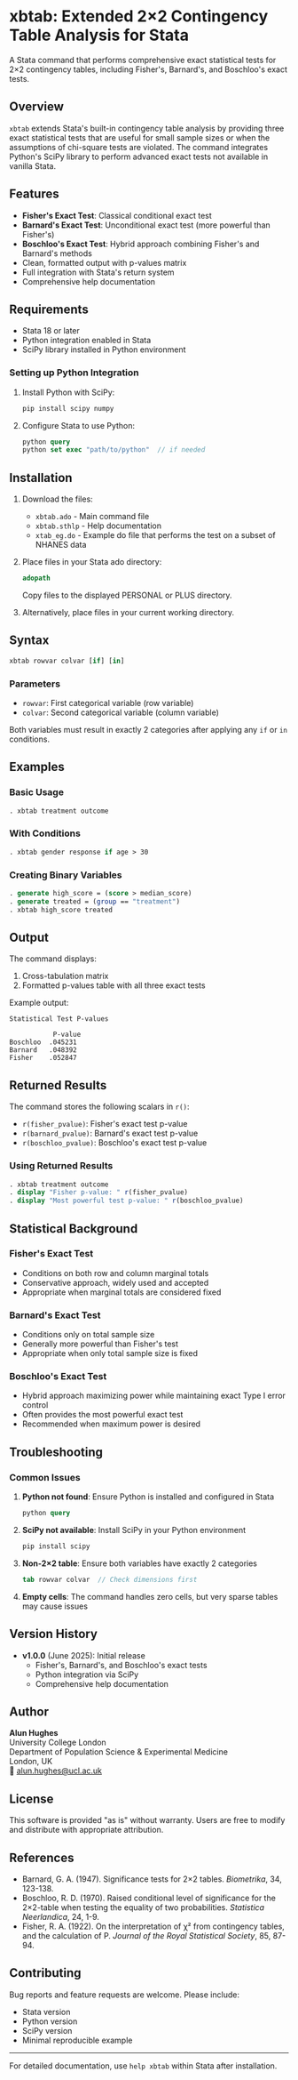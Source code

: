 # xbtab: Extended 2×2 Contingency Table Analysis for Stata

A Stata command that performs comprehensive exact statistical tests for 2×2 contingency tables, including Fisher's, Barnard's, and Boschloo's exact tests.

## Overview

`xbtab` extends Stata's built-in contingency table analysis by providing three exact statistical tests that are useful for small sample sizes or when the assumptions of chi-square tests are violated. The command integrates Python's SciPy library to perform advanced exact tests not available in vanilla Stata.

## Features

- **Fisher's Exact Test**: Classical conditional exact test
- **Barnard's Exact Test**: Unconditional exact test (more powerful than Fisher's)
- **Boschloo's Exact Test**: Hybrid approach combining Fisher's and Barnard's methods
- Clean, formatted output with p-values matrix
- Full integration with Stata's return system
- Comprehensive help documentation

## Requirements

- Stata 18 or later
- Python integration enabled in Stata
- SciPy library installed in Python environment

### Setting up Python Integration

1. Install Python with SciPy:
   ```bash
   pip install scipy numpy
   ```

2. Configure Stata to use Python:
   ```stata
   python query
   python set exec "path/to/python"  // if needed
   ```

## Installation

1. Download the files:
   - `xbtab.ado` - Main command file
   - `xbtab.sthlp` - Help documentation
   - `xtab_eg.do` - Example do file that performs the test on a subset of NHANES data

2. Place files in your Stata ado directory:
   ```stata
   adopath
   ```
   Copy files to the displayed PERSONAL or PLUS directory.

3. Alternatively, place files in your current working directory.

## Syntax

```stata
xbtab rowvar colvar [if] [in]
```

### Parameters
- `rowvar`: First categorical variable (row variable)
- `colvar`: Second categorical variable (column variable)

Both variables must result in exactly 2 categories after applying any `if` or `in` conditions.

## Examples

### Basic Usage
```stata
. xbtab treatment outcome
```

### With Conditions
```stata
. xbtab gender response if age > 30
```

### Creating Binary Variables
```stata
. generate high_score = (score > median_score)
. generate treated = (group == "treatment")
. xbtab high_score treated
```

## Output

The command displays:
1. Cross-tabulation matrix
2. Formatted p-values table with all three exact tests

Example output:
```
Statistical Test P-values

           P-value
Boschloo  .045231
Barnard   .048392
Fisher    .052847
```

## Returned Results

The command stores the following scalars in `r()`:

- `r(fisher_pvalue)`: Fisher's exact test p-value
- `r(barnard_pvalue)`: Barnard's exact test p-value  
- `r(boschloo_pvalue)`: Boschloo's exact test p-value

### Using Returned Results
```stata
. xbtab treatment outcome
. display "Fisher p-value: " r(fisher_pvalue)
. display "Most powerful test p-value: " r(boschloo_pvalue)
```

## Statistical Background

### Fisher's Exact Test
- Conditions on both row and column marginal totals
- Conservative approach, widely used and accepted
- Appropriate when marginal totals are considered fixed

### Barnard's Exact Test  
- Conditions only on total sample size
- Generally more powerful than Fisher's test
- Appropriate when only total sample size is fixed

### Boschloo's Exact Test
- Hybrid approach maximizing power while maintaining exact Type I error control
- Often provides the most powerful exact test
- Recommended when maximum power is desired

## Troubleshooting

### Common Issues

1. **Python not found**: Ensure Python is installed and configured in Stata
   ```stata
   python query
   ```

2. **SciPy not available**: Install SciPy in your Python environment
   ```bash
   pip install scipy
   ```

3. **Non-2×2 table**: Ensure both variables have exactly 2 categories
   ```stata
   tab rowvar colvar  // Check dimensions first
   ```

4. **Empty cells**: The command handles zero cells, but very sparse tables may cause issues

## Version History

- **v1.0.0** (June 2025): Initial release
  - Fisher's, Barnard's, and Boschloo's exact tests
  - Python integration via SciPy
  - Comprehensive help documentation

## Author

**Alun Hughes**  
University College London  
Department of Population Science & Experimental Medicine  
London, UK  
📧 [alun.hughes@ucl.ac.uk](mailto:alun.hughes@ucl.ac.uk)

## License

This software is provided "as is" without warranty. Users are free to modify and distribute with appropriate attribution.

## References

- Barnard, G. A. (1947). Significance tests for 2×2 tables. *Biometrika*, 34, 123-138.
- Boschloo, R. D. (1970). Raised conditional level of significance for the 2×2-table when testing the equality of two probabilities. *Statistica Neerlandica*, 24, 1-9.
- Fisher, R. A. (1922). On the interpretation of χ² from contingency tables, and the calculation of P. *Journal of the Royal Statistical Society*, 85, 87-94.

## Contributing

Bug reports and feature requests are welcome. Please include:
- Stata version
- Python version
- SciPy version
- Minimal reproducible example

---

For detailed documentation, use `help xbtab` within Stata after installation.
